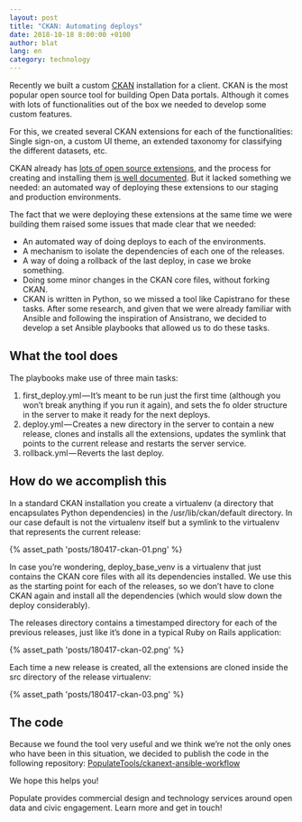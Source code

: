 ```yaml
---
layout: post
title: "CKAN: Automating deploys"
date: 2018-10-18 8:00:00 +0100
author: blat
lang: en
category: technology
---
```


Recently we built a custom [CKAN](https://ckan.org/) installation for a client. CKAN is the most popular open source tool for building Open Data portals. Although it comes with lots of functionalities out of the box we needed to develop some custom features.

For this, we created several CKAN extensions for each of the functionalities: Single sign-on, a custom UI theme, an extended taxonomy for classifying the different datasets, etc.

CKAN already has [lots of open source extensions](http://extensions.ckan.org/), and the process for creating and installing them [is well documented](http://docs.ckan.org/en/ckan-2.7.3/extensions/). But it lacked something we needed: an automated way of deploying these extensions to our staging and production environments.

The fact that we were deploying these extensions at the same time we were building them raised some issues that made clear that we needed:

- An automated way of doing deploys to each of the environments.
- A mechanism to isolate the dependencies of each one of the releases.
- A way of doing a rollback of the last deploy, in case we broke something.
- Doing some minor changes in the CKAN core files, without forking CKAN.
- CKAN is written in Python, so we missed a tool like Capistrano for these tasks. After some research, and given that we were already familiar with Ansible and following the inspiration of Ansistrano, we decided to develop a set Ansible playbooks that allowed us to do these tasks.

## What the tool does

The playbooks make use of three main tasks:

1. first_deploy.yml — It’s meant to be run just the first time (although you won’t break anything if you run it again), and sets the fo older structure in the server to make it ready for the next deploys.
2. deploy.yml — Creates a new directory in the server to contain a new release, clones and installs all the extensions, updates the symlink that points to the current release and restarts the server service.
3. rollback.yml — Reverts the last deploy.

## How do we accomplish this

In a standard CKAN installation you create a virtualenv (a directory that encapsulates Python dependencies) in the /usr/lib/ckan/default directory. In our case default is not the virtualenv itself but a symlink to the virtualenv that represents the current release:

{% asset_path 'posts/180417-ckan-01.png' %}

In case you’re wondering, deploy_base_venv is a virtualenv that just contains the CKAN core files with all its dependencies installed. We use this as the starting point for each of the releases, so we don’t have to clone CKAN again and install all the dependencies (which would slow down the deploy considerably).

The releases directory contains a timestamped directory for each of the previous releases, just like it’s done in a typical Ruby on Rails application:

{% asset_path 'posts/180417-ckan-02.png' %}

Each time a new release is created, all the extensions are cloned inside the src directory of the release virtualenv:

{% asset_path 'posts/180417-ckan-03.png' %}

## The code

Because we found the tool very useful and we think we’re not the only ones who have been in this situation, we decided to publish the code in the following repository: [PopulateTools/ckanext-ansible-workflow](https://github.com/PopulateTools/ckanext-ansible-workflow)

We hope this helps you!

Populate provides commercial design and technology services around open data and civic engagement. Learn more and get in touch!
